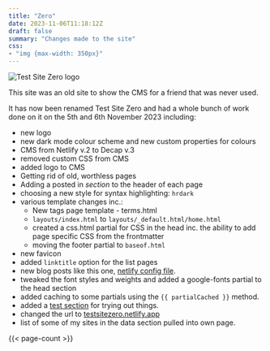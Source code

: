 ```yaml
---
title: "Zero"
date: 2023-11-06T11:18:12Z
draft: false
summary: "Changes made to the site"
css:
- "img {max-width: 350px}"
---
```


![Test Site Zero logo](/images/testsite0.svg)

This site was an old site to show the CMS for a friend that was never used.

It has now been renamed Test Site Zero and had a whole bunch of work done on it on the 5th and 6th November 2023 including:

- new logo
- new dark mode colour scheme and new custom properties for colours
- CMS from Netlify v.2 to Decap v.3
- removed custom CSS from CMS
- added logo to CMS
- Getting rid of old, worthless pages
- Adding a posted in *section* to the header of each page
- choosing a new style for syntax highlighting: `hrdark`
- various template changes inc.:
  - New tags page template - terms.html
  -  `layouts/index.html` to `layouts/_default.html/home.html`
  - created a css.html partial for CSS in the head inc. the ability to add page specific CSS from the frontmatter
  -  moving the footer partial to `baseof.html`
- new favicon
- added `linktitle` option for the list pages
- new blog posts like this one, [netlify config file](/blog/netlify-config-file/).
- tweaked the font styles and weights and added a google-fonts partial to the head section
- added caching to some partials using the `{{ partialCached }}` method.
- added a [test section](/test/) for trying out things.
- changed the url to [testsitezero.netlify.app](https://testsitezero.netlify.app)
- list of some of my sites in the data section pulled into own page.


{{< page-count >}}